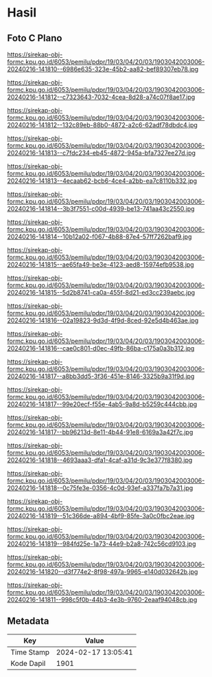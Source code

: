 # Hasil

## Foto C Plano

https://sirekap-obj-formc.kpu.go.id/6053/pemilu/pdpr/19/03/04/20/03/1903042003006-20240216-141810--6986e635-323e-45b2-aa82-bef89307eb78.jpg

https://sirekap-obj-formc.kpu.go.id/6053/pemilu/pdpr/19/03/04/20/03/1903042003006-20240216-141812--c7323643-7032-4cea-8d28-a74c07f8ae17.jpg

https://sirekap-obj-formc.kpu.go.id/6053/pemilu/pdpr/19/03/04/20/03/1903042003006-20240216-141812--132c89eb-88b0-4872-a2c6-62adf78dbdc4.jpg

https://sirekap-obj-formc.kpu.go.id/6053/pemilu/pdpr/19/03/04/20/03/1903042003006-20240216-141813--c7fdc234-eb45-4872-945a-bfa7327ee27d.jpg

https://sirekap-obj-formc.kpu.go.id/6053/pemilu/pdpr/19/03/04/20/03/1903042003006-20240216-141813--4ecaab62-bcb6-4ce4-a2bb-ea7c8110b332.jpg

https://sirekap-obj-formc.kpu.go.id/6053/pemilu/pdpr/19/03/04/20/03/1903042003006-20240216-141814--3b3f7551-c00d-4939-be13-741aa43c2550.jpg

https://sirekap-obj-formc.kpu.go.id/6053/pemilu/pdpr/19/03/04/20/03/1903042003006-20240216-141814--10b12a02-f067-4b88-87e4-57ff7262baf9.jpg

https://sirekap-obj-formc.kpu.go.id/6053/pemilu/pdpr/19/03/04/20/03/1903042003006-20240216-141815--ae65fa49-be3e-4123-aed8-15974efb9538.jpg

https://sirekap-obj-formc.kpu.go.id/6053/pemilu/pdpr/19/03/04/20/03/1903042003006-20240216-141815--5d2b8741-ca0a-455f-8d21-ed3cc239aebc.jpg

https://sirekap-obj-formc.kpu.go.id/6053/pemilu/pdpr/19/03/04/20/03/1903042003006-20240216-141816--02a19823-9d3d-4f9d-8ced-92e5d4b463ae.jpg

https://sirekap-obj-formc.kpu.go.id/6053/pemilu/pdpr/19/03/04/20/03/1903042003006-20240216-141816--cae0c801-d0ec-49fb-86ba-c175a0a3b312.jpg

https://sirekap-obj-formc.kpu.go.id/6053/pemilu/pdpr/19/03/04/20/03/1903042003006-20240216-141817--a8bb3dd5-3f36-451e-8146-3325b9a31f9d.jpg

https://sirekap-obj-formc.kpu.go.id/6053/pemilu/pdpr/19/03/04/20/03/1903042003006-20240216-141817--99e20ecf-f55e-4ab5-9a8d-b5259c444cbb.jpg

https://sirekap-obj-formc.kpu.go.id/6053/pemilu/pdpr/19/03/04/20/03/1903042003006-20240216-141817--bb96213d-8e11-4b44-91e8-6169a3a42f7c.jpg

https://sirekap-obj-formc.kpu.go.id/6053/pemilu/pdpr/19/03/04/20/03/1903042003006-20240216-141818--4693aaa3-dfa1-4caf-a31d-9c3e377f8380.jpg

https://sirekap-obj-formc.kpu.go.id/6053/pemilu/pdpr/19/03/04/20/03/1903042003006-20240216-141818--0c75fe3e-0356-4c0d-93ef-a337fa7b7a31.jpg

https://sirekap-obj-formc.kpu.go.id/6053/pemilu/pdpr/19/03/04/20/03/1903042003006-20240216-141819--51c366de-a894-4bf9-85fe-3a0c0fbc2eae.jpg

https://sirekap-obj-formc.kpu.go.id/6053/pemilu/pdpr/19/03/04/20/03/1903042003006-20240216-141819--984fd25e-1a73-44e9-b2a8-742c56cd9103.jpg

https://sirekap-obj-formc.kpu.go.id/6053/pemilu/pdpr/19/03/04/20/03/1903042003006-20240216-141820--d3f774e2-8f98-497a-9965-e140d032642b.jpg

https://sirekap-obj-formc.kpu.go.id/6053/pemilu/pdpr/19/03/04/20/03/1903042003006-20240216-141811--998c5f0b-44b3-4e3b-9760-2eaaf94048cb.jpg


## Metadata

| Key        | Value               |
| ---------- | ------------------- |
| Time Stamp | 2024-02-17 13:05:41 |
| Kode Dapil | 1901                |



